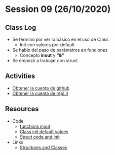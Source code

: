 # Session 09 (26/10/2020)

## Class Log
* Se termino por ver lo básico en el uso de Class
  * Init con valores por default
* Se hablo del paso de parámetros en funciones
  * Concepto __inout__ y __"&"__
* Se empezó a trabajar con struct

## Activities
* [Obtener la cuenta de github](https://education.github.com/pack)
* [Obtener la cuenta de repl.it](https://repl.it)

## Resources
* Code
  * [functions inout](../resources/Session_09/code/session_09-1.swift)
  * [Class init default values](../resources/Session_09/code/session_09-2.swift)
  * [Struct code and init](../resources/Session_09/code/session_09-3.swift)
* Links
  * [Structures and Classes](https://docs.swift.org/swift-book/LanguageGuide/ClassesAndStructures.html)
